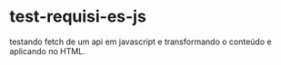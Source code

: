 # test-requisi-es-js
testando fetch de um api em javascript e transformando o conteúdo e aplicando  no HTML.
